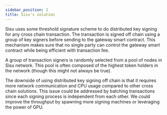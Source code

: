 ```yaml
---
sidebar_position: 2
title: Sisu's solution
---
```


Sisu uses some threshold signature scheme to do distributed key signing for any cross chain transaction. The transaction is signed off chain using a group of key signers before sending to the gateway smart contract. This mechanism makes sure that no single party can control the gateway smart contract while being efficient with transaction fee.

A group of transaction signers is randomly selected from a pool of nodes in Sisu network. This pool is often composed of the highest token holders in the network (though this might not always be true).

The downside of using distributed key signing off chain is that it requires more network communication and CPU usage compared to other cross chain solutions. This issue could be addressed by batching transactions since each signing process is independent from each other. We could improve the throughput by spawning more signing machines or leveraging the power of GPU.

